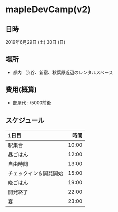 # mapleDevCamp(v2)

## 日時
2019年6月29日 (土) 30日 (日)
## 場所
- 都内　渋谷、新宿、秋葉原近辺のレンタルスペース

<!--
### [リゾートイン愛までのルート](https://goo.gl/maps/GPFB2Fa4xqU8K8xz6)
-->

## 費用(概算)
- 部屋代 : \5000前後

## スケジュール
| 1日目 | 時間 |
| :--------- | ----------: |
| 駅集合       |        10:00 |
| 昼ごはん       |        12:00 |
| 自由時間       |        13:00 |
| チェックイン＆開発開始     |      15:00 |
| 晩ごはん       |        19:00 |
| 開発終了         |          22:00 |
| 宴       |       23:00 |

<!--
| 2日目 | 時間 |
| :--------- | ----------: |
| チェックアウト       |        10:00 |
| 自由時間     |      15:00 |
| 晩ごはん       |        19:00 |
| 新宿駅解散         |          21:00 |
-->

<!--
## チーム分け
| Aチーム | Bチーム |
| :--------- | ----------: |
| - | - |
☆: 運転手
-->
